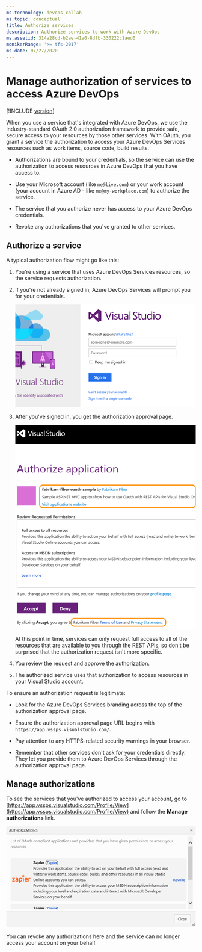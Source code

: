 ```yaml
---
ms.technology: devops-collab
ms.topic: conceptual
title: Authorize services 
description: Authorize services to work with Azure DevOps
ms.assetid: 314a28cd-b2ae-41a0-8dfb-330222c1aed0
monikerRange: '>= tfs-2017'
ms.date: 07/27/2020
---
```


#  Manage authorization of services to access Azure DevOps 

[!INCLUDE [version](../includes/version-tfs-2017-through-vsts.md)]

When you use a service that's integrated with Azure DevOps,
we use the industry-standard OAuth 2.0 authorization framework to provide safe,
secure access to your resources by those other services.
With OAuth, you grant a service the authorization to access your Azure DevOps Services
resources such as work items, source code, build results.

- Authorizations are bound to your credentials,
so the service can use the authorization to access resources
in Azure DevOps that you have access to.

- Use your Microsoft account (like ```me@live.com```) or your work account
(your account in Azure AD - like ```me@my-workplace.com```) to authorize the service.

- The service that you authorize never has access to your Azure DevOps credentials.

- Revoke any authorizations that you've granted to other services.

## Authorize a service

A typical authorization flow might go like this:

1. You're using a service that uses Azure DevOps Services resources,
so the service requests authorization.

2. If you're not already signed in, Azure DevOps Services will prompt you for your credentials.

   ![Azure DevOps Services sign in page](./media/authorize/vso-sign-in.png) 

3. After you've signed in, you get the authorization approval page.

   ![Azure DevOps Services authorization page](./media/authorize/vso-authorize.png)

   At this point in time, services can only request full access to all of the resources that are available to you through the REST APIs, so don't be surprised that the authorization request isn't more specific.

4. You review the request and approve the authorization.

5. The authorized service uses that authorization to access resources in your Visual Studio account.

To ensure an authorization request is legitimate:

- Look for the Azure DevOps Services branding across the top of the authorization approval page.

- Ensure the authorization approval page URL begins with ```https://app.vssps.visualstudio.com/```.

- Pay attention to any HTTPS-related security warnings in your browser.

- Remember that other services don't ask for your credentials directly. They let you provide them to Azure DevOps Services through the authorization approval page.

## Manage authorizations

To see the services that you've authorized to access your account,
go to [https://app.vssps.visualstudio.com/Profile/View](https://app.vssps.visualstudio.com/Profile/View)
and follow the **Manage authorizations** link.

![List of authorized services](./media/authorize/authorizations.png)

You can revoke any authorizations here and the service can no longer access your account on your behalf.

